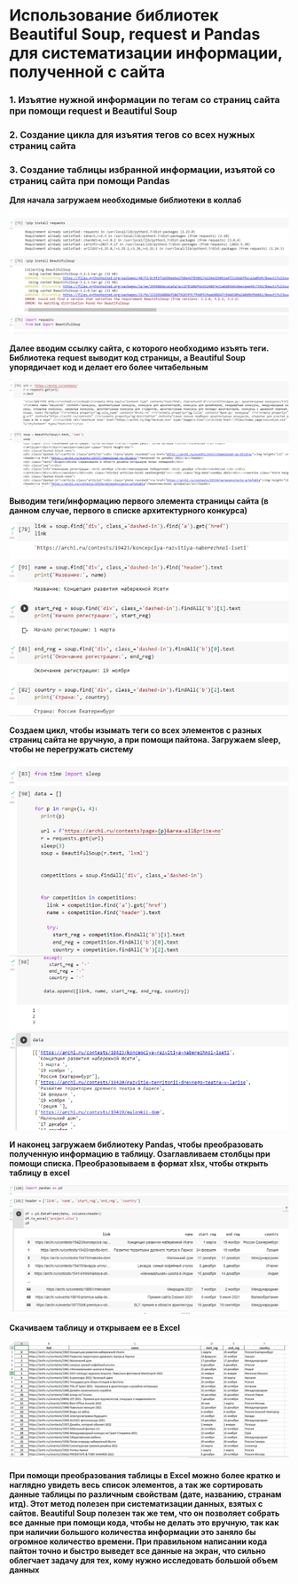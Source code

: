 # Использование библиотек Beautiful Soup, request и Pandas для систематизации информации, полученной с сайта
### 1. Изъятие нужной информации по тегам со страниц сайта при помощи request и Beautiful Soup
### 2. Создание цикла для изъятия тегов со всех нужных страниц сайта
### 3. Создание таблицы избранной информации, изъятой со страниц сайта при помощи Pandas

**Для начала загружаем необходимые библиотеки в коллаб**

![](https://github.com/MariaMaximova05/Project/blob/main/1.png)

**Далее вводим ссылку сайта, с которого необходимо изъять теги.
Библиотека request выводит код страницы, а Beautiful Soup упорядичает код и делает его более читабельным**

![](https://github.com/MariaMaximova05/Project/blob/main/2.png)

**Выводим теги/информацию первого элемента страницы сайта (в данном случае, первого в списке архитектурного конкурса)**

![](https://github.com/MariaMaximova05/Project/blob/main/3.png)

**Создаем цикл, чтобы изымать теги со всех элементов с разных страниц сайта не вручную, а при помощи пайтона. Загружаем sleep, чтобы не перегружать систему**

![](https://github.com/MariaMaximova05/Project/blob/main/4.png)
![](https://github.com/MariaMaximova05/Project/blob/main/6.png)

**И наконец загружаем библиотеку Pandas, чтобы преобразовать полученную информацию в таблицу. Озаглавливаем столбцы при помощи списка. Преобразовываем в формат xlsx, чтобы открыть таблицу в excel**

![](https://github.com/MariaMaximova05/Project/blob/main/7.png)

**Скачиваем таблицу и открываем ее в Excel**

![](https://github.com/MariaMaximova05/Project/blob/main/8.png)

#### При помощи преобразования таблицы в Excel можно более кратко и наглядно увидеть весь список элементов, а так же сортировать данные таблицы по различным свойствам (дате, названию, странам итд). Этот метод полезен при систематизации данных, взятых с сайтов. Beautiful Soup полезен так же тем, что он позволяет собрать все данные при помощи кода, чтобы не делать это вручную, так как при наличии большого количества информации это заняло бы огромное количество времени. При правильном написании кода пайтон точно и быстро выведет все данные на экран, что сильно облегчает задачу для тех, кому нужно исследовать большой объем данных ####
